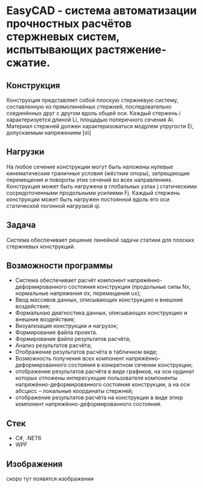 # EasyCAD - система автоматизации прочностных расчётов стержневых систем, испытывающих растяжение-сжатие.

## Конструкция
Конструкция представляет собой плоскую стержневую систему, составленную из прямолинейных стержней, последовательно соединённых друг с другом вдоль общей оси.
Каждый стержень i характеризуется длиной Li, площадью поперечного сечения Ai. 
Материал стержней должен характеризоваться модулем упругости Ei, допускаемым напряжением [σi]
## Нагрузки
На любое сечение конструкции могут быть наложены нулевые кинематические граничные условия (жёсткие опоры), запрещающие перемещения и повороты этих сечений во всех направлениях.
Конструкция может быть нагружена в глобальных узлах j статическими сосредоточенными продольными усилиями Fj.
Каждый стержень конструкции может быть нагружен постоянной вдоль его оси статической погонной нагрузкой qi.
## Задача
Система обеспечивает решение линейной задачи статики для плоских стержневых конструкций.
## Возможности программы
+ Система обеспечивает расчёт компонент напряжённо-деформированного состояния конструкции (продольные силы Nx, нормальные напряжения σx, перемещения ux);
+ Ввод массивов данных, описывающих конструкцию и внешние воздействия;
+ Формальнаю диагностика данных, описывающих конструкцию и внешние воздействия;
+ Визуализация конструкции и нагрузок;
+ Формирование файла проекта.
+ Формирование файла результатов расчёта;
+ Анализ результатов расчёта;
+ Отображение результатов расчёта в табличном виде;
+ Возможность получения всех компонент напряжённо-деформированного состояния в конкретном сечении конструкции;
+ отображение результатов расчёта в виде графиков, на оси ординат которых отложены интересующие пользователя компоненты напряжённо-деформированного состояния конструкции, а на оси абсцисс – локальные координаты стержней;
+ отображение результатов расчёта на конструкции в виде эпюр компонент напряжённо-деформированного состояния.
## Стек
+ C#, .NET6
+ WPF

## Изображения
скоро тут появятся изображения
